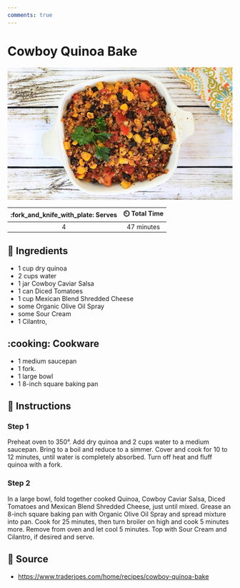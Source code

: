 ```yaml
---
comments: true
---
```

# Cowboy Quinoa Bake

![Cowboy Quinoa Bake](../assets/images/cowboy-quinoa-bake.png)

| :fork_and_knife_with_plate: Serves | :timer_clock: Total Time |
|:----------------------------------:|:-----------------------: |
| 4 | 47 minutes |

## :salt: Ingredients

- 1 cup dry quinoa
- 2 cups water
- 1 jar Cowboy Caviar Salsa
- 1 can Diced Tomatoes
- 1 cup Mexican Blend Shredded Cheese
- some Organic Olive Oil Spray
- some Sour Cream
- 1 Cilantro,

## :cooking: Cookware

- 1 medium saucepan
- 1 fork.
- 1 large bowl
- 1 8-inch square baking pan

## :pencil: Instructions

### Step 1

Preheat oven to 350°. Add dry quinoa and 2 cups water to a medium saucepan. Bring to a boil and reduce to a simmer.
Cover and cook for 10 to 12 minutes, until water is completely absorbed. Turn off heat and fluff quinoa with a fork.

### Step 2

In a large bowl, fold together cooked Quinoa, Cowboy Caviar Salsa, Diced Tomatoes and Mexican Blend Shredded Cheese,
just until mixed. Grease an 8-inch square baking pan with Organic Olive Oil Spray and spread mixture into pan. Cook for
25 minutes, then turn broiler on high and cook 5 minutes more. Remove from oven and let cool 5 minutes. Top with Sour
Cream and Cilantro, if desired and serve.

## :link: Source

- <https://www.traderjoes.com/home/recipes/cowboy-quinoa-bake>
